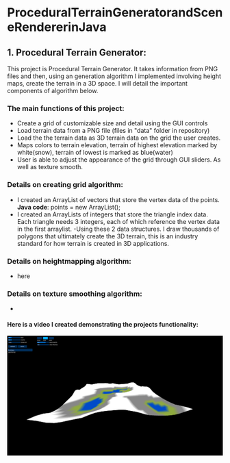 # ProceduralTerrainGeneratorandSceneRendererinJava
## **1. Procedural Terrain Generator**:
This project is Procedural Terrain Generator. It takes information from PNG files and then, using an generation algorithm I implemented involving height maps, create the terrain
in a 3D space. I will detail the important components of algorithm below.

### The main functions of this project:
- Create a grid of customizable size and detail using the GUI controls
- Load terrain data from a PNG file (files in "data" folder in repository) 
- Load the the terrain data as 3D terrain data on the grid the user creates. 
- Maps colors to terrain elevation, terrain of highest elevation marked by white(snow), terrain of lowest is marked as blue(water)
- User is able to adjust the appearance of the grid through GUI sliders. As well as texture smooth.

### Details on creating grid algorithm:
- I created an ArrayList of vectors that store the vertex data of the points.  **Java code**: points = new ArrayList<PVector>();
- I created an ArrayLists of integers that store the triangle index data. Each triangle needs 3 integers, each of which reference the vertex data in the first arraylist.
-Using these 2 data structures. I draw thousands of polygons that ultimately create the 3D terrain, this is an industry standard for how terrain is created in 3D applications.

### Details on heightmapping algorithm:
  - here
### Details on texture smoothing algorithm:
  - 


#### Here is a video I created demonstrating the projects functionality:

<img src="docs/GithubTerrainGeneratorDemo1.PNG">


